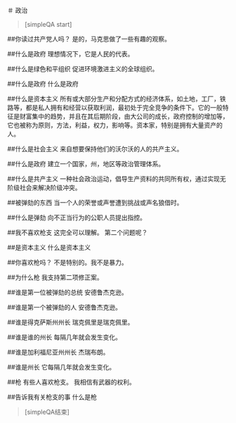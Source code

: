 ﻿＃ 政治


> [simpleQA start]

##你读过共产党人吗？
是的，马克思做了一些有趣的观察。

##什么是政府
理想情况下，它是人民的代表。

##什么是绿色和平组织
促进环境激进主义的全球组织。

##什么是政府
什么是政府

##什么是资本主义
所有或大部分生产和分配方式的经济体系，如土地，工厂，铁路等，都是私人拥有和经营以获取利润，最初处于完全竞争的条件下。它的一般特征是财富集中的趋势，并且在其后期阶段，由大公司的成长，政府控制的增加等，它也被称为原则，方法，利益，权力，影响等。资本家，特别是拥有大量资产的人。

##什么是社会主义
来自想要保持他们的沃尔沃的人的共产主义。

##什么是政府
建立一个国家，州，地区等政治管理体系。

##什么是共产主义
一种社会政治运动，倡导生产资料的共同所有权，通过实现无阶级社会来解决阶级冲突。

##被弹劾的东西
当一个人的荣誉或声誉遭到挑战或声名狼借时。

##什么是弹劾
向不正当行为的公职人员提出指控。

##我不喜欢枪支
这完全可以理解。
第二个问题呢？

##是资本主义
什么是资本主义

##你喜欢枪吗？
不是特别的。我不是暴力。

##为什么枪
我支持第二项修正案。

##谁是第一位被弹劾的总统
安德鲁杰克逊。

##谁是第一个被弹劾的人
安德鲁杰克逊。

##谁是得克萨斯州州长
瑞克佩里是瑞克佩里。

##谁是谁的州长
每隔几年就会发生变化。

##谁是加利福尼亚州州长
杰瑞布朗。

##谁是州长
它每隔几年就会发生变化。

##枪
有些人喜欢枪支。
我相信有武器的权利。

##告诉我有关枪支的事
什么是枪

> [simpleQA结束]